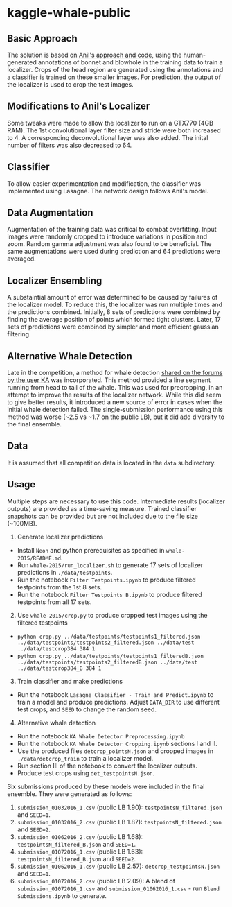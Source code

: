 # kaggle-whale-public

Basic Approach
--------------

The solution is based on [Anil's approach and code](https://www.kaggle.com/c/noaa-right-whale-recognition/forums/t/17555/try-this),
using the human-generated annotations of bonnet and blowhole in the training data to train a localizer.
Crops of the head region are generated using the annotations and a classifier is trained on these smaller images.
For prediction, the output of the localizer is used to crop the test images.

Modifications to Anil's Localizer
---------------------------------

Some tweaks were made to allow the localizer to run on a GTX770 (4GB RAM). The 1st convolutional layer filter size and stride were both increased to 4. A corresponding deconvolutional layer was also added. The inital number of filters was also decreased to 64.

Classifier
----------

To allow easier experimentation and modification, the classifier was implemented using Lasagne. The network design follows Anil's model.

Data Augmentation
-----------------

Augmentation of the training data was critical to combat overfitting.
Input images were randomly cropped to introduce variations in position and zoom.
Random gamma adjustment was also found to be beneficial.
The same augmentations were used during prediction and 64 predictions were averaged.

Localizer Ensembling
--------------------

A substaintial amount of error was determined to be caused by failures of the localizer model.
To reduce this, the localizer was run multiple times and the predictions combined.
Initially, 8 sets of predictions were combined by finding the average position of points which formed tight clusters.
Later, 17 sets of predictions were combined by simpler and more efficient gaussian filtering.

Alternative Whale Detection
---------------------------

Late in the competition, a method for whale detection [shared on the forums by the user KA](https://www.kaggle.com/c/noaa-right-whale-recognition/forums/t/18251/another-whale-detector) was incorporated.
This method provided a line segment running from head to tail of the whale.
This was used for precropping, in an attempt to improve the results of the localizer network.
While this did seem to give better results, it introduced a new source of error in cases when the initial whale detection failed. The single-submission performance using this method was worse (~2.5 vs ~1.7 on the public LB), but it did add diversity to the final ensemble.

Data
----

It is assumed that all competition data is located in the `data` subdirectory.

Usage
-----

Multiple steps are necessary to use this code. Intermediate results (localizer outputs) are provided as a time-saving measure.
Trained classifier snapshots can be provided but are not included due to the file size (~100MB).

1. Generate localizer predictions
  - Install `Neon` and python prerequisites as specified in `whale-2015/README.md`.
  - Run `whale-2015/run_localizer.sh` to generate 17 sets of localizer predictions in `./data/testpoints`.
  - Run the notebook `Filter Testpoints.ipynb` to produce filtered testpoints from the 1st 8 sets.
  - Run the notebook `Filter Testpoints B.ipynb` to produce filtered testpoints from all 17 sets.
2. Use `whale-2015/crop.py` to produce cropped test images using the filtered testpoints
  -    `python crop.py ../data/testpoints/testpoints1_filtered.json ../data/testpoints/testpoints2_filtered.json ../data/test ../data/testcrop384 384 1`
  -    `python crop.py ../data/testpoints/testpoints1_filteredB.json ../data/testpoints/testpoints2_filteredB.json ../data/test ../data/testcrop384_B 384 1`
3. Train classifier and make predictions
  - Run the notebook `Lasagne Classifier - Train and Predict.ipynb` to train a model and produce predictions. Adjust `DATA_DIR` to use different test crops, and `SEED` to change the random seed.
4. Alternative whale detection
  - Run the notebook `KA Whale Detector Preprocessing.ipynb`
  - Run the notebook `KA Whale Detector Cropping.ipynb` sections I and II.
  - Use the produced files `detcrop_pointsN.json` and cropped images in `./data/detcrop_train` to train a localizer model.
  - Run section III of the notebook to convert the localizer outputs.
  - Produce test crops using `det_testpointsN.json`.

Six submissions produced by these models were included in the final ensemble. They were generated as follows:

1. `submission_01032016_1.csv` (public LB 1.90): `testpointsN_filtered.json` and `SEED=1`.
2. `submission_01032016_2.csv` (public LB 1.87): `testpointsN_filtered.json` and `SEED=2`.
3. `submission_01062016_2.csv` (public LB 1.68): `testpointsN_filtered_B.json` and `SEED=1`.
4. `submission_01072016_1.csv` (public LB 1.63): `testpointsN_filtered_B.json` and `SEED=2`.
5. `submission_01062016_1.csv` (public LB 2.57): `detcrop_testpointsN.json` and `SEED=1`.
6. `submission_01072016_2.csv` (public LB 2.09): A blend of `submission_01072016_1.csv` and `submission_01062016_1.csv` - run `Blend Submissions.ipynb` to generate.